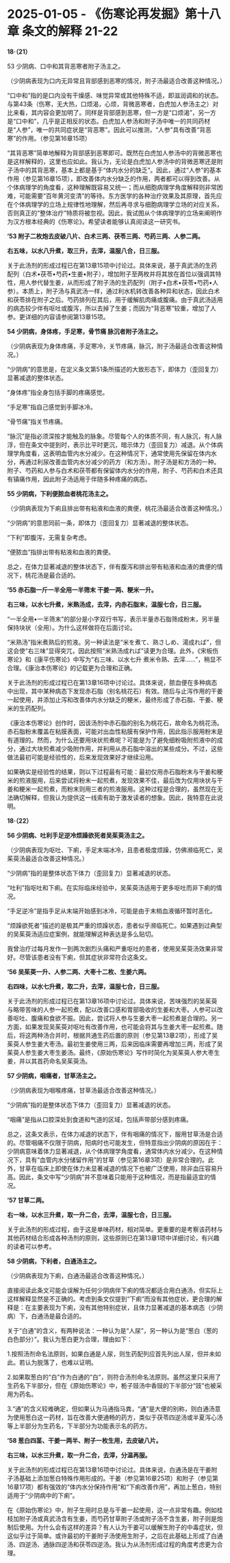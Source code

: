# 2025-01-05 - 《伤寒论再发掘》第十八章 条文的解释 21-22

**18·（21）**

53 少阴病、口中和其背恶寒者附子汤主之。

（少阴病表现为口内无异常且背部感到恶寒的情况，附子汤最适合改善这种情况。）

“口中和”指的是口内没有干燥感、味觉异常或其他特殊不适，即滋润调和的状态。与第43条（伤寒，无大热，口烦渴，心烦，背微恶寒者，白虎加人参汤主之）对比来看，其内容会更加明了。同样是背部感到恶寒，但一方是“口烦渴”，另一方是“口中和”，几乎是正相反的状态。白虎加人参汤和附子汤中唯一的共同药材是“人参”，唯一的共同症状是“背恶寒”。因此可以推测，“人参”具有改善“背恶寒”的作用。（参见第16章15项）

“其背恶寒”简单地解释为背部感到恶寒即可。既然在白虎加人参汤中的背微恶寒也是这样解释的，这里也应如此。我认为，无论是白虎加人参汤中的背微恶寒还是附子汤中的其背恶寒，基本上都是基于“体内水分的缺乏”。因此，通过“人参”的基本作用（参见第16章15项），即改善体内水分缺乏的作用，两者都可以得到改善。从个体病理学的角度看，这种理解既容易又统一；而从细胞病理学角度解释则非常困难，可能需要“百年黄河变清”的等待。东方医学的各种治疗效果及其原理，首先应在个体病理学的立场上规律性地理解，然后再寻求与细胞病理学立场的对应关系，否则真正的“整体治疗”特质将被忽视。因此，我试图从个体病理学的立场来阐明作为汉方根本经典的《伤寒论》。希望读者能够认真阅读这一研究书。

**’53 附子二枚炮去皮破八片、白术三两、茯苓三两、芍药三两、人参二两。**

**右五味，以水八升煮，取三升，去滓，温服八合，日三服。**

关于此汤剂的形成过程已在第13章15项中讨论过。具体来说，基于真武汤的生药配列（白术•茯苓•芍药•生姜•附子），增加附子至两枚并将其放在首位以强调其特性，用人参代替生姜，从而形成了附子汤的生药配列（附子•白术•茯苓•芍药•人参）。本质上，附子汤与真武汤一样，通过利水机转改善各种异和状态，因此白术和茯苓排在附子之后。芍药排列在其后，用于缓解肌肉痛或腹痛。由于真武汤适用的病态较少伴有呕吐或腹泻，所以去掉了生姜；而因为“背恶寒”较重，增加了人参。更详细的内容请参阅第13章15项。

**54 少阴病，身体疼，手足寒，骨节痛 脉沉者附子汤主之。**

（少阴病表现为身体疼痛，手足寒冷，关节疼痛，脉沉，附子汤最适合改善这种情况。）

“少阴病”的意思是，在定义条文第51条所描述的大致形态下，即体力（歪回复力）显著减退的整体状态。

“身体疼”指全身包括手脚的疼痛感觉。

“手足寒”指自己感觉到手脚冰冷。

“骨节痛”指关节疼痛。

“脉沉”是指必须深按才能触及的脉象。尽管每个人的体质不同，有人脉沉，有人脉浮，但在条文中提到时，表示比平时更沉，暗示体力（歪回复力）减退。从个体病理学角度看，这表明血管内水分减少。在这种情况下，通常使用先保留在体内水分，再通过利尿改善血管内水分减少的药方（和方汤）。附子汤是和方汤的一种。附子、芍药和人参与白术和茯苓都有保留体内水分的作用，附子、芍药和白术还具有镇痛作用，因此附子汤适用于伴随多种疼痛的病态。

**55 少阴病，下利便脓血者桃花汤主之。** 

（少阴病表现为下痢且排出带有粘液和血液的粪便，桃花汤最适合改善这种情况。）

“少阴病”的意思同前一条，即体力（歪回复力）显著减退的整体状态。

“下利”即腹泻，无需复杂考虑。

“便脓血”指排出带有粘液和血液的粪便。

总之，在体力显著减退的整体状态下，伴有腹泻和排出带有粘液和血液的粪便的情况下，桃花汤是最合适的。

**’55 赤石脂一斤一半全用一半筛末 干姜一两、粳米一升。**

**右三味，以水七升煮，米熟汤成，去滓，内赤石脂末，温服七合，日三服。** 

“一半全用•一半筛末”的部分是小字双行书写，表示半量赤石脂筛成粉末，另半量保持块状（全用）。为什么这样做将在后面讨论。

“米熟汤”指米煮熟后的煎液。另一种读法是“米を煮て、熟さしめ、湯成れば”，但这会使“右三味”显得突兀，因此按照“米熟汤成れば”读更为合理。此外，《宋板伤寒论》和《康平伤寒论》中写为“右三味、以水七升 煮米令熟、去滓……”，稍显不合理。《康治本伤寒论》的记载更为合理和正确。

关于此汤剂的形成过程已在第13章16项中讨论过。具体来说，脓血便在多种病态中出现，其中某种病态下发现赤石脂（别名桃花石）有效。随后与止泻作用的干姜一起使用，并添加止泻和改善体内水分缺乏的粳米，最终形成了赤石脂、干姜、粳米的生药配列。

《康治本伤寒论》创作时，因该汤剂中赤石脂的别名为桃花石，故命名为桃花汤。赤石脂粉末覆盖在粘膜表面，可能对出血性粘膜有保护作用，因此指示服用粉末是有道理的。然而，为什么还要用块状煎煮呢？可能是为了避免细粉吸附煎液中的成分，通过大块煎煮减少吸附作用，并利用从赤石脂中溶出的某些成分。不过，这些做法最初可能是经验性的，后来发现效果好才继续沿用。

如果确实是经验性的结果，则以下过程最有可能：最初仅用赤石脂粉末与干姜和粳米的煎液服用，后来尝试将粉末一起煎煮，发现效果不佳，最后改为仅用块状与干姜和粳米一起煎煮，而粉末则用三者的煎液服用。这种过程是合理的，虽然现在无法确切解释，但我认为提供这一线索有助于激发读者的想象。因此，我特意在此说明。

**18·（22）**

**56 少阴病、吐利手足逆冷烦躁欲死者吴茱萸汤主之。**

（少阴病表现为呕吐、下痢，手足末端冰冷，且患者极度烦躁，仿佛濒临死亡，吴茱萸汤最适合改善这种情况。）

“少阴病”指的是整体状态下体力（歪回复力）显著减退的状态。

“吐利”指呕吐和下痢。在实际临床经验中，吴茱萸汤适用于更多呕吐而非下痢的情况。

“手足逆冷”是指手足从末端开始感到冰冷，可能是由于末梢血液循环暂时恶化。

“烦躁欲死者”描述的是极其严重的烦躁状态，患者似乎濒临死亡。如果遇到过典型的吴茱萸汤适应症案例，就能理解这种表达是多么贴切。

我曾治疗过每月发作一到两次剧烈头痛和严重呕吐的患者，使用吴茱萸汤效果非常好。尽管该患者没有下痢，但其症状非常符合这条文。

**’56 吴茱萸一升、人参二两、大枣十二枚、生姜六两。**

**右四味，以水七升煮，取二升，去滓，温服七合，日三服。**

关于此汤剂的形成过程已在第13章16项中讨论过。具体来说，苦味强烈的吴茱萸与略带苦味的人参一起煎煮，配以改善口感和胃部吸收的生姜和大枣。人参可以改善呕吐、腹痛和食欲不振。因此，尝试将人参与生姜大枣一起煎煮是合理的。另一方面，如果发现吴茱萸对呕吐有改善作用，也可能会将其与生姜大枣一起煎煮。随后，将这两种汤合并时，根据共通生药后置的原则（参见第13章2项），形成了吴茱萸人参生姜大枣汤。最初生姜使用三两，后来因临床需要再增加三两，形成了吴茱萸人参生姜大枣生姜汤。最终，《原始伤寒论》写作时简化为吴茱萸人参大枣生姜，并以其首药命名吴茱萸汤。

**57 少阴病，咽痛者，甘草汤主之。**  

（少阴病表现为咽喉疼痛，甘草汤最适合改善这种情况。）

“少阴病”指的是整体状态下体力（歪回复力）显著减退的状态。

“咽痛”是指从口腔深处到食道和气道的区域，包括声带部分感到疼痛。

总之，这条文表示，在体力减退的状态下，伴有咽痛的情况下，服用甘草汤是合适的。尽管咽痛不仅限于阴病，阳病时也可能发生，但特意指出少阴病的原因在于：少阴病意味着体力显著减退，从个体病理学角度看，通常体内水分减少。在这种情况下，具有“血管内水分储留作用”的甘草（参见第16章3项）是非常合理的。此外，甘草在临床上即使在体力未显著减退的情况下也被广泛使用，除非血压容易升高。因此，条文中写“少阴病”并不意味着只能用于这种情况，而是指最适宜的情况。

**’57 甘草二两。**

**右一味，以水三升煮，取一升二合，去滓，温服七合，日三服。** 

关于此汤剂的形成过程，由于这是单味药材，相对简单。更重要的是考察该药材与其他药材结合形成各种汤剂的原则，这些原则已在第13章1项中详细讨论，有兴趣的读者可以参考。

**58 少阴病，下利者，白通汤主之。**

（少阴病表现为下痢，白通汤最适合改善这种情况。）

直接阅读此条文可能会误解为任何少阴病伴下痢的情况都适合用白通汤，但实际上这样解释显然是不正确的。考虑到条文仅提到“下痢”而没有其他症状，更合理的解释是：在主要表现为下痢，没有其他特别症状，且体力显著减退的基本病态（少阴病）下，白通汤是最合适的。

关于“白通”的含义，有两种说法：一种认为是“人尿”，另一种认为是“葱白（葱的白色部分）”。我认为葱白更为合理，理由如下：

1.按照汤剂命名法原则，如果白通是人尿，则生药配列应首先列出人尿，但并未如此。若认为脱落了，也难以证明。

2.如果取葱白的“白”作为白通的“白”，则符合汤剂命名法原则。虽然这里只采用了生药名下半部分，但在《原始伤寒论》中，栀子豉汤中香豉的下半部分“豉”也被采用为药名。

3.“通”的含义较难确定，但如果认为马通指马粪，“通”是大便的别称，则白通汤意为使用葱白这一药材，旨在改善大便通畅的药方，类似于茯苓四逆汤或半夏泻心汤等上半部分为生药名，下半部分为功能表示名的药方。

**’58 葱白四茎、干姜一两半、附子一枚生用，去皮破八片。**

**右三味，以水三升煮，取一升二合，去滓，分温再服。**

关于此汤剂的形成过程已在第13章16项中讨论过。具体来说，白通汤是在干姜附子汤基础上添加葱白特殊作用形成的。干姜（参见第16章25项）和附子（参见第16章17项）都有强效的“体内水分保持作用”和“下痢改善作用”，再加上葱白，特别适用于“少阴病中的下痢”。

在《原始伤寒论》中，附子生用时总是与干姜一起使用，这一点非常有趣。例如桂枝加附子汤或真武汤含有生姜，而芍药甘草附子汤或附子汤不含生姜，附子则是炮制后使用。为什么会有这样的差异？有人认为干姜可以缓解生附子的中毒症状，但这似乎过于简单。或许最初的干姜附子汤使用生附子，之后在此基础上形成了白通汤、四逆汤、通脉四逆汤和茯苓四逆汤。我认为从汤剂形成过程的角度考虑更为合理。